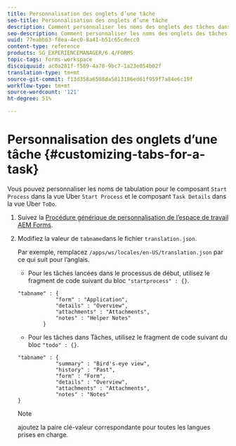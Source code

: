 ```yaml
---
title: Personnalisation des onglets d’une tâche
seo-title: Personnalisation des onglets d’une tâche
description: Comment personnaliser les noms des onglets des tâches dans l’espace de travail LiveCycle AEM Forms.
seo-description: Comment personnaliser les noms des onglets des tâches dans l’espace de travail LiveCycle AEM Forms.
uuid: 77eabb63-f8ea-4ec0-8a41-b51c65cdecc0
content-type: reference
products: SG_EXPERIENCEMANAGER/6.4/FORMS
topic-tags: forms-workspace
discoiquuid: ac0a281f-f589-4a70-9bc7-1a23e054b02f
translation-type: tm+mt
source-git-commit: f13d358a6508da5813186ed61f959f7a84e6c19f
workflow-type: tm+mt
source-wordcount: '121'
ht-degree: 51%

---
```



# Personnalisation des onglets d’une tâche  {#customizing-tabs-for-a-task}

Vous pouvez personnaliser les noms de tabulation pour le composant `Start Process` dans la vue Uber `Start Process` et le composant `Task Details` dans la vue Uber `ToDo`.

1. Suivez la [Procédure générique de personnalisation de l’espace de travail AEM Forms](/help/forms/using/generic-steps-html-workspace-customization.md).
1. Modifiez la valeur de `tabname`dans le fichier `translation.json`.

   Par exemple, remplacez `/apps/ws/locales/en-US/translation.json` par ce qui suit pour l’anglais.

   * Pour les tâches lancées dans le processus de début, utilisez le fragment de code suivant du bloc `"startprocess" : {}`.

   ```
   "tabname" : {
               "form" : "Application",
               "details" : "Overview",
               "attachments" : "Attachments",
               "notes" : "Helper Notes"
           }
   ```

   * Pour les tâches dans Tâches, utilisez le fragment de code suivant du bloc `"todo" : {}`.

   ```
   "tabname" : {
               "summary" : "Bird's-eye view",
               "history" : "Past",
               "form" : "Form",
               "details" : "Overview",
               "attachments" : "Attachments",
               "notes" : "Notes"
   }
   ```

   >[!NOTE]
   >
   >ajoutez la paire clé-valeur correspondante pour toutes les langues prises en charge.
